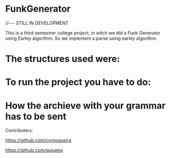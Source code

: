 # FunkGenerator

//--- STILL IN DEVELOPMENT

This is a third semestrer college project, in witch we did a Funk Generator using Earley algorithm. So we implement a parse using earley algorithm.

# The structures used were:

# To run the project you have to do:
# How the archieve with your grammar has to be sent

Contributers:

https://github.com/cvrnogueira

https://github.com/gujueno
